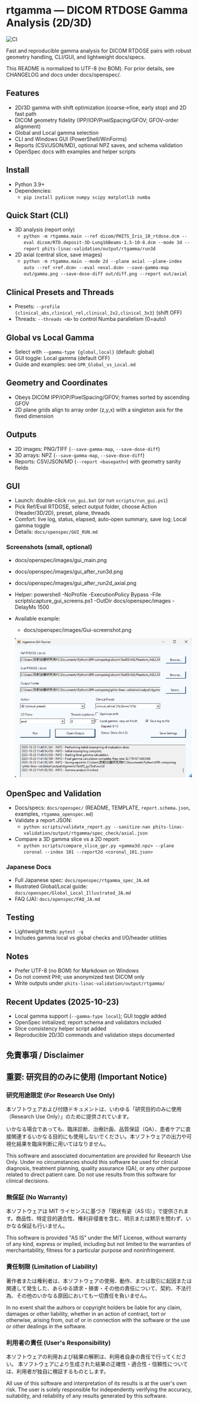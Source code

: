 # rtgamma — DICOM RTDOSE Gamma Analysis (2D/3D)

![CI](https://github.com/inata169/GPR-comparing/actions/workflows/ci.yml/badge.svg)

Fast and reproducible gamma analysis for DICOM RTDOSE pairs with robust geometry handling, CLI/GUI, and lightweight docs/specs.

This README is normalized to UTF-8 (no BOM). For prior details, see CHANGELOG and docs under docs/openspec/.

## Features
- 2D/3D gamma with shift optimization (coarse→fine, early stop) and 2D fast path
- DICOM geometry fidelity (IPP/IOP/PixelSpacing/GFOV; GFOV-order alignment)
- Global and Local gamma selection
- CLI and Windows GUI (PowerShell/WinForms)
- Reports (CSV/JSON/MD), optional NPZ saves, and schema validation
- OpenSpec docs with examples and helper scripts

## Install
- Python 3.9+
- Dependencies:
  - `pip install pydicom numpy scipy matplotlib numba`

## Quick Start (CLI)
- 3D analysis (report only)
  - `python -m rtgamma.main --ref dicom/PHITS_Iris_10_rtdose.dcm --eval dicom/RTD.deposit-3D-Lung16Beams-1.5-10-8.dcm --mode 3d --report phits-linac-validation/output/rtgamma/run3d`
- 2D axial (central slice, save images)
  - `python -m rtgamma.main --mode 2d --plane axial --plane-index auto --ref <ref.dcm> --eval <eval.dcm> --save-gamma-map out/gamma.png --save-dose-diff out/diff.png --report out/axial`

## Clinical Presets and Threads
- Presets: `--profile {clinical_abs,clinical_rel,clinical_2x2,clinical_3x3}` (shift OFF)
- Threads: `--threads <N>` to control Numba parallelism (0=auto)

## Global vs Local Gamma
- Select with `--gamma-type {global,local}` (default: global)
- GUI toggle: Local gamma (default OFF)
- Guide and examples: see `GPR_Global_vs_Local.md`

## Geometry and Coordinates
- Obeys DICOM IPP/IOP/PixelSpacing/GFOV; frames sorted by ascending GFOV
- 2D plane grids align to array order (z,y,x) with a singleton axis for the fixed dimension

## Outputs
- 2D images: PNG/TIFF (`--save-gamma-map`, `--save-dose-diff`)
- 3D arrays: NPZ (`--save-gamma-map`, `--save-dose-diff`)
- Reports: CSV/JSON/MD (`--report <basepath>`) with geometry sanity fields

## GUI
- Launch: double-click `run_gui.bat` (or run `scripts/run_gui.ps1`)
- Pick Ref/Eval RTDOSE, select output folder, choose Action (Header/3D/2D), preset, plane, threads
- Comfort: live log, status, elapsed, auto-open summary, save log; Local gamma toggle
- Details: `docs/openspec/GUI_RUN.md`
 
### Screenshots (small, optional)
- docs/openspec/images/gui_main.png
- docs/openspec/images/gui_after_run3d.png
- docs/openspec/images/gui_after_run2d_axial.png
- Helper: powershell -NoProfile -ExecutionPolicy Bypass -File scripts\capture_gui_screens.ps1 -OutDir docs/openspec/images -DelayMs 1500

- Available example:
  - docs/openspec/images/Gui-screenshot.png
  
  ![Gui-screenshot.png 704x551](docs/openspec/images/Gui-screenshot.png)

## OpenSpec and Validation
- Docs/specs: `docs/openspec/` (README, TEMPLATE, `report.schema.json`, examples, `rtgamma_openspec.md`)
- Validate a report JSON:
  - `python scripts/validate_report.py --sanitize-nan phits-linac-validation/output/rtgamma/spec_check/axial.json`
- Compare a 3D gamma slice vs a 2D report:
  - `python scripts/compare_slice_gpr.py <gamma3d.npz> --plane coronal --index 101 --report2d <coronal_101.json>`

### Japanese Docs
- Full Japanese spec: `docs/openspec/rtgamma_spec_JA.md`
- Illustrated Global/Local guide: `docs/openspec/Global_Local_Illustrated_JA.md`
- FAQ (JA): `docs/openspec/FAQ_JA.md`

## Testing
- Lightweight tests: `pytest -q`
- Includes gamma local vs global checks and I/O/header utilities

## Notes
- Prefer UTF-8 (no BOM) for Markdown on Windows
- Do not commit PHI; use anonymized test DICOM only
- Write outputs under `phits-linac-validation/output/rtgamma/`

## Recent Updates (2025-10-23)
- Local gamma support (`--gamma-type local`); GUI toggle added
- OpenSpec initialized; report schema and validators included
- Slice consistency helper script added
- Reproducible 2D/3D commands and validation steps documented

## 免責事項 / Disclaimer

## 重要: 研究目的のみに使用 (Important Notice)

### 研究用途限定 (For Research Use Only)

本ソフトウェアおよび付随ドキュメントは、いわゆる「研究目的のみに使用（Research Use Only）」のために提供されています。

いかなる場合であっても、臨床診断、治療計画、品質保証（QA）、患者ケアに直接関連するいかなる目的にも使用しないでください。本ソフトウェアの出力や可視化結果を臨床判断に用いてはなりません。

This software and associated documentation are provided for Research Use Only.
Under no circumstances should this software be used for clinical diagnosis, treatment planning, quality assurance (QA), or any other purpose related to direct patient care. Do not use results from this software for clinical decisions.

### 無保証 (No Warranty)

本ソフトウェアは MIT ライセンスに基づき「現状有姿（AS IS）」で提供されます。商品性、特定目的適合性、権利非侵害を含む、明示または黙示を問わず、いかなる保証も行いません。

This software is provided "AS IS" under the MIT License, without warranty of any kind, express or implied, including but not limited to the warranties of merchantability, fitness for a particular purpose and noninfringement.

### 責任制限 (Limitation of Liability)

著作者または権利者は、本ソフトウェアの使用、動作、または取引に起因または関連して発生した、あらゆる請求・損害・その他の責任について、契約、不法行為、その他のいかなる原因においても一切責任を負いません。

In no event shall the authors or copyright holders be liable for any claim, damages or other liability, whether in an action of contract, tort or otherwise, arising from, out of or in connection with the software or the use or other dealings in the software.

### 利用者の責任 (User's Responsibility)

本ソフトウェアの利用および結果の解釈は、利用者自身の責任で行ってください。
本ソフトウェアにより生成された結果の正確性・適合性・信頼性については、利用者が独自に検証するものとします。

All use of this software and interpretation of its results is at the user's own risk. The user is solely responsible for independently verifying the accuracy, suitability, and reliability of any results generated by this software.
